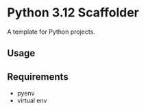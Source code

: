 # Python 3.12 Scaffolder
A template for Python projects.

## Usage

## Requirements
* pyenv
* virtual env
